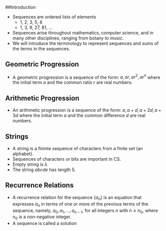 ##Introduction

- Sequences are ordered lists of elements
  - 1, 2, 3, 5, 8
  - 1, 3, 9, 27, 81, …
- Sequences arise throughout mathematics, computer science, and in many other disciplines, ranging from botany to music.
- We will introduce the terminology to represent sequences and sums of the terms in the sequences.

## Geometric Progression

- A geometric progression is a sequence of the form: $a, ar, ar^2, ar^n$ where the initial term $a$ and the common ratio $r$ are real numbers.

## Arithmetic Progression

- An arithmetic progression is a sequence of the form: $a, a + d, a + 2d, a + 3d$ where the initial term $a$ and the common difference $d$ are real numbers.

## Strings

- A string is a fininte sequence of characters from a finite set (an alphabet).
- Sequences of characters or bits are important in CS.
- Empty string is $\lambda$
- The string $abcde$ has length 5.

## Recurrence Relations

- A recurrence relation for the sequence {$a_n$} is an equation that expresses $a_n$ in terms of one or more of the previous terms of the sequence, namely, $a_0, a_1, …, a_{n - 1}$, for all integers $n$ with $n \ge n_0$, where $n_0$ is a non-negative integer.
- A sequence is called a solution 